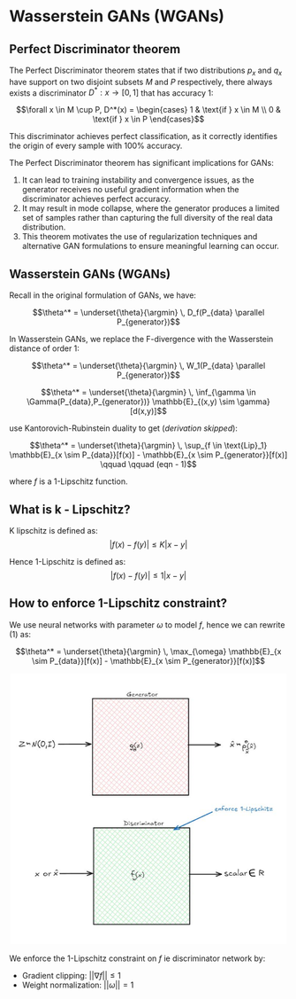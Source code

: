 # Wasserstein GANs (WGANs)

## Perfect Discriminator theorem

The Perfect Discriminator theorem states that if two distributions $p_x$ and $q_x$ have support on two disjoint subsets $M$ and $P$ respectively, there always exists a discriminator $D^*: x \rightarrow [0,1]$ that has accuracy 1:

$$\forall x \in M \cup P, D^*(x) = \begin{cases} 1 & \text{if } x \in M \\ 0 & \text{if } x \in P \end{cases}$$

This discriminator achieves perfect classification, as it correctly identifies the origin of every sample with 100% accuracy.

The Perfect Discriminator theorem has significant implications for GANs:

1. It can lead to training instability and convergence issues, as the generator receives no useful gradient information when the discriminator achieves perfect accuracy.
2. It may result in mode collapse, where the generator produces a limited set of samples rather than capturing the full diversity of the real data distribution.
3. This theorem motivates the use of regularization techniques and alternative GAN formulations to ensure meaningful learning can occur.

## Wasserstein GANs (WGANs)

Recall in the original formulation of GANs, we have:

$$\theta^* = \underset{\theta}{\argmin} \, D_f(P_{data} \parallel P_{generator})$$

In Wasserstein GANs, we replace the F-divergence with the Wasserstein distance of order 1:

$$\theta^* = \underset{\theta}{\argmin} \, W_1(P_{data} \parallel P_{generator})$$

$$\theta^* = \underset{\theta}{\argmin} \, \inf_{\gamma \in \Gamma(P_{data},P_{generator})} \mathbb{E}_{(x,y) \sim \gamma} [d(x,y)]$$

use Kantorovich-Rubinstein duality to get (*derivation skipped*):

$$\theta^* = \underset{\theta}{\argmin} \, \sup_{f \in \text{Lip}_1} \mathbb{E}_{x \sim P_{data}}[f(x)] - \mathbb{E}_{x \sim P_{generator}}[f(x)] \qquad \qquad (eqn - 1)$$ 

where $f$ is a 1-Lipschitz function.

## What is k - Lipschitz?

K lipschitz is defined as: 
$$|f(x) - f(y)| \leq K |x-y|$$

Hence 1-Lipschitz is defined as: 
$$|f(x) - f(y)| \leq 1 |x-y|$$

## How to enforce 1-Lipschitz constraint?
We use neural networks with parameter $\omega$ to model $f$, hence we can rewrite (1) as:

$$\theta^* = \underset{\theta}{\argmin} \, \max_{\omega} \mathbb{E}_{x \sim P_{data}}[f(x)] - \mathbb{E}_{x \sim P_{generator}}[f(x)]$$

<div style="text-align: center;"><img src="https://raw.githubusercontent.com/victor-explore/ADRL-Notes/refs/heads/main/11.JPG" alt="Image Description" width="500" height="auto"/></div>

We enforce the 1-Lipschitz constraint on $f$ ie discriminator network by:
- Gradient clipping: $|| \nabla f || \leq 1$
- Weight normalization: $|| \omega || = 1$
